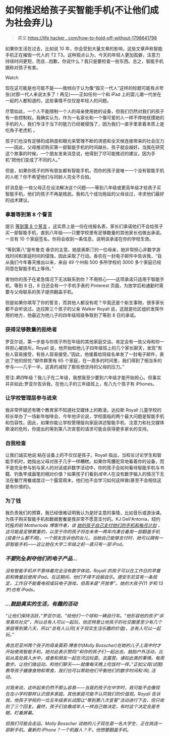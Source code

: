# 如何推迟给孩子买智能手机(不让他们成为社会弃儿)

> 原文:[https://life hacker . com/how-to-hold-off-without-1798641798](https://lifehacker.com/how-to-hold-off-on-giving-your-kid-a-smartphone-withou-1798641798)

如果你生活在过去，比如说 10 年，你会受到大量文章的影响，这些文章声称智能手机正在摧毁一代人的 T2 T3。这种观点认为，今天的年轻人更加孤僻，注意力持续时间更短，而且...抱歉，你说什么？我只是要检查一些东西。总之，智能手机据称对孩子有害。

Watch

现在这可能是也可能不是——我倾向于认为像“毁灭一代人”这样的标题可能有点夸张(对那一代人来说太多了！再见)——正如任何一个和 iPad 上的婴儿潮一代坐在一起的人都知道的，这些事情不仅仅是年轻人的问题。

尽管如此，一个人不能限制一个人的母亲使用她的设备，但我们仍然对我们的孩子有一些控制权。我确实认为，作为一名家长和一个像可爱的人一样不停地抚摸她的手机的人，我们专注于当下的能力已经被侵蚀了，因为我们一直手里拿着本质上是吃角子老虎机 。

孩子们也没有足够的成熟度和眼光来管理不断的诱惑和全天候连接带来的社会压力——因此，父母推迟购买第一部智能手机的时间越长，孩子就会越好。当我在研究这个故事的时候，一个朋友发来消息说，他得到了尽可能推迟的建议，因为手机“把他们变成了不同的人。”

但是，如果你孩子的所有朋友都有智能手机，而你的孩子是唯一一个没有智能手机的人呢？你不希望他们与同龄人完全不合拍。

好消息是:一些父母正在设法解决这个问题——等到八年级或更高年级才给孩子买智能手机，他们的孩子不再是贱民。我和几个成功拖延的父母谈过，寻求他们最好的战术建议。

### **拿着等到第 8 个誓言**

提示 [等到第 8 个誓言](https://www.waituntil8th.org/) 。这实质上是一份在线报名表，家长们承诺他们不会给孩子买一部智能手机，直到八年级——只要学校里有足够数量的其他家长也做出承诺。一旦有 10 个家庭签名，你将会收到一条信息，说明该承诺在你的学校生效。

“等到第八”是布鲁克·香农的主意，她是奥斯汀的一位母亲，她非常担心非数字游戏时间和家庭时间的侵蚀，因此采取了行动。香农在一封电子邮件中告诉我，“自从我们今年春天推出以来，来自 49 个州和 500 多所学校的 3000 多个家庭已经同意在智能手机上等待。”

害怕你的孩子在紧急情况下无法联系到你？不用担心——这项承诺只适用于智能手机，等到 8 日，8 日还会有一个手机手表的 Pinterest 页面，为放学后和通勤时需要与父母联系的孩子提供翻盖手机。

但是如果你填写了你的誓言，而其他人都没有呢？毕竟还是个新生事物，很多家长都不会听说过。达拉斯三个孩子的父亲 Walker Royall 说，这就是社区组织发挥作用的地方，他最近为他儿子的四年级班级争取到了等到 8 日的承诺。

### 获得足够数量的拒绝者

罗亚尔说，第一步是与你孩子所在年级的其他家庭交谈。肯定会有一些父母和你一样担心被排斥。Royall 说，他开始和他儿子四年级班上的几个家长聊天，发现“有些人容易接受，有些人容易接受。”因此，他接着给班级名单发了一封电子邮件，表达了他的担忧:“邮件群里有 65 个家庭，在一周多的时间里，我们得到了相当多的参与——几乎一半。这真的减轻了那些想坚持的父母的压力。”

旁注:*第四*年级？我儿子在二年级，我想我至少要到六年级才能开始担心。但事实并非如此:罗亚尔告诉我，在他儿子的三年级班上，有八九个孩子有 iPhones。

### **让学校管理层参与进来**

我非常怀疑还有哪个教育家不知道社交媒体上的欺凌。达拉斯 Royall 儿童学校的校长举办了一场新年咖啡会，今年他评论说，学校面临的两个最大问题是智能手机和包容性。因此，如果你能让学校管理层向家庭讲述智能手机、注意力和社交媒体欺凌的危险，你提出的等到第八次宣誓的请求可能会获得更多家长的支持。

### **自我检查**

让我们诚实地说:粘在设备上的不仅仅是孩子。Royall 指出，当校长讨论学生和智能手机时，她指出父母对孩子几乎一样糟糕。如果你弯腰驼背地看着你的设备，而不是完全参与到与家人的对话或非数字活动中，你的孩子会如何看待智能手机与书籍、钓鱼竿或画笔的相对价值？如果孩子们看到*成年人*在没有数字输入的情况下无法在餐厅用餐或度过一个露营周末，他们也不会学习如何这样做(甚至不会相信这是有价值的)。

### 为了钱

我负责我们的预算，我已经很难证明我认为是好主意的事情，比如音乐或游泳课。为孩子购买智能手机和数据套餐是我非常不愿意支付的。KJ Dell'Antonia，纽约时报*的前 Motherlode 博客作者，说 [她的孩子自己支付他们的手机和每月计划](https://parenting.blogs.nytimes.com/2015/03/20/rules-for-teen-and-tween-cellphone-use-unspoken-or-printed-and-signed/?_r=0) ，这可能是足够繁重的，以至于你的孩子将在未来一两年内凑合着用一部翻盖手机(或者什么都不用)。一个朋友告诉他的女儿，当她自己能够支付时，她可以拥有一部智能手机——这让她在大学二年级之前一直只有一部 iPod。*

### *不要*完全*剥夺他们的电子产品...*

*没有智能手机并不意味着完全没有数字体验。Royall 的孩子可以在工作日的早餐前和晚餐后使用 iPad。在这期间，他们不得不自娱自乐。德安东尼亚有一条规定，工作日不能看电视或玩电子游戏，但周末是“开放季”。她的大孩子(11 岁和 13 岁)也有 iPads。*

### *...鼓励真实的生活，有趣的活动*

*“让他们保持活跃，”罗亚尔说。"给他们一个球和一辆自行车。"他形容他的孩子“非常喜欢社交”，所以总有人可以一起玩，他还特意让他孩子的社交圈里至少有几个家庭等到第八天，所以“总有人认同(关于现实生活乐趣的价值)，总有人可以一起玩。”*

*弗吉尼亚州两个孩子的母亲莫莉·博舍尔(Molly Bosscher)在她的儿子上高中时才开始使用智能手机，她对此表示赞同:“和你的孩子们一起出去。鼓励户外活动，比如从高处跳入水中，或者和朋友一起在河边玩耍。去露营。诸如此类的事情。每周散步。让他们做运动。和他们聊天——就像每天晚上吃饭时一样。”正如父母(试图)教导孩子健康食物和零食，我们也可以帮助他们平衡他们的数字时间和 IRL 活动。*

*对我来说，这听起来仍然不那么容易——当我的孩子在中学时，我可能不会像现在在小学时那样认识很多家庭。其他家庭可能不认同我们的价值观。Royall 告诉我，他孩子学校的一位五年级家长试图让“等到第八次宣誓”活动进行下去，但只收到了三个回复。最终，孩子们会像成年人一样自己做决定，有时这个决定会是冬眠，盯着屏幕。*

*但我们可能会走运。Molly Bosscher 说她的儿子现在是一名大学生，正在挑选一部新手机。最新的 iPhone？一个机器人？不，他想要翻盖手机。*